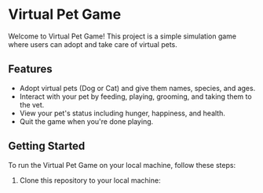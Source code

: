 # Virtual Pet Game

Welcome to Virtual Pet Game! This project is a simple simulation game where users can adopt and take care of virtual pets.

## Features
- Adopt virtual pets (Dog or Cat) and give them names, species, and ages.
- Interact with your pet by feeding, playing, grooming, and taking them to the vet.
- View your pet's status including hunger, happiness, and health.
- Quit the game when you're done playing.

## Getting Started
To run the Virtual Pet Game on your local machine, follow these steps:

1. Clone this repository to your local machine:
